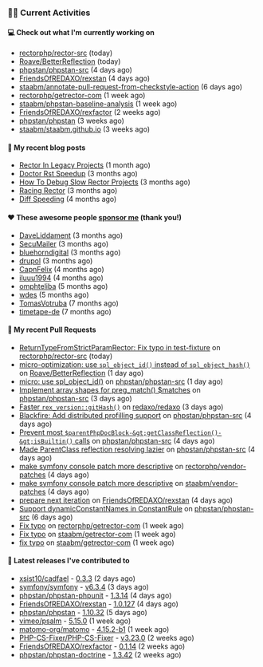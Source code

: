 ### 👨‍💻 Current Activities


#### 💻 Check out what I'm currently working on

- [rectorphp/rector-src](https://github.com/rectorphp/rector-src) (today)
- [Roave/BetterReflection](https://github.com/Roave/BetterReflection) (today)
- [phpstan/phpstan-src](https://github.com/phpstan/phpstan-src) (4 days ago)
- [FriendsOfREDAXO/rexstan](https://github.com/FriendsOfREDAXO/rexstan) (4 days ago)
- [staabm/annotate-pull-request-from-checkstyle-action](https://github.com/staabm/annotate-pull-request-from-checkstyle-action) (6 days ago)
- [rectorphp/getrector-com](https://github.com/rectorphp/getrector-com) (1 week ago)
- [staabm/phpstan-baseline-analysis](https://github.com/staabm/phpstan-baseline-analysis) (1 week ago)
- [FriendsOfREDAXO/rexfactor](https://github.com/FriendsOfREDAXO/rexfactor) (2 weeks ago)
- [phpstan/phpstan](https://github.com/phpstan/phpstan) (3 weeks ago)
- [staabm/staabm.github.io](https://github.com/staabm/staabm.github.io) (3 weeks ago)


#### 📜 My recent blog posts

- [Rector In Legacy Projects](https://staabm.github.io/2023/07/23/rector-in-legacy-projects.html) (1 month ago)
- [Doctor Rst Speedup](https://staabm.github.io/2023/05/18/doctor-rst-speedup.html) (3 months ago)
- [How To Debug Slow Rector Projects](https://staabm.github.io/2023/05/10/how-to-debug-slow-rector-projects.html) (3 months ago)
- [Racing Rector](https://staabm.github.io/2023/05/06/racing-rector.html) (3 months ago)
- [Diff Speeding](https://staabm.github.io/2023/05/01/diff-speeding.html) (4 months ago)


#### ❤️ These awesome people [sponsor me](https://github.com/sponsors/staabm) (thank you!)

- [DaveLiddament](https://github.com/DaveLiddament) (3 months ago)
- [SecuMailer](https://github.com/SecuMailer) (3 months ago)
- [bluehorndigital](https://github.com/bluehorndigital) (3 months ago)
- [drupol](https://github.com/drupol) (3 months ago)
- [CapnFelix](https://github.com/CapnFelix) (4 months ago)
- [iluuu1994](https://github.com/iluuu1994) (4 months ago)
- [omphteliba](https://github.com/omphteliba) (5 months ago)
- [wdes](https://github.com/wdes) (5 months ago)
- [TomasVotruba](https://github.com/TomasVotruba) (7 months ago)
- [timetape-de](https://github.com/timetape-de) (7 months ago)


#### 🔨 My recent Pull Requests

- [ReturnTypeFromStrictParamRector: Fix typo in test-fixture](https://github.com/rectorphp/rector-src/pull/4879) on [rectorphp/rector-src](https://github.com/rectorphp/rector-src) (today)
- [micro-optimization: use `spl_object_id()` instead of `spl_object_hash()`](https://github.com/Roave/BetterReflection/pull/1364) on [Roave/BetterReflection](https://github.com/Roave/BetterReflection) (1 day ago)
- [micro: use spl_object_id()](https://github.com/phpstan/phpstan-src/pull/2592) on [phpstan/phpstan-src](https://github.com/phpstan/phpstan-src) (1 day ago)
- [Implement array shapes for preg_match() $matches](https://github.com/phpstan/phpstan-src/pull/2589) on [phpstan/phpstan-src](https://github.com/phpstan/phpstan-src) (3 days ago)
- [Faster `rex_version::gitHash()`](https://github.com/redaxo/redaxo/pull/5778) on [redaxo/redaxo](https://github.com/redaxo/redaxo) (3 days ago)
- [Blackfire: Add distributed profilling support](https://github.com/phpstan/phpstan-src/pull/2586) on [phpstan/phpstan-src](https://github.com/phpstan/phpstan-src) (4 days ago)
- [Prevent most `$parentPhpDocBlock-&gt;getClassReflection()-&gt;isBuiltin()` calls](https://github.com/phpstan/phpstan-src/pull/2585) on [phpstan/phpstan-src](https://github.com/phpstan/phpstan-src) (4 days ago)
- [Made ParentClass reflection resolving lazier](https://github.com/phpstan/phpstan-src/pull/2584) on [phpstan/phpstan-src](https://github.com/phpstan/phpstan-src) (4 days ago)
- [make symfony console patch more descriptive](https://github.com/rectorphp/vendor-patches/pull/3) on [rectorphp/vendor-patches](https://github.com/rectorphp/vendor-patches) (4 days ago)
- [make symfony console patch more descriptive](https://github.com/staabm/vendor-patches/pull/1) on [staabm/vendor-patches](https://github.com/staabm/vendor-patches) (4 days ago)
- [prepare next iteration](https://github.com/FriendsOfREDAXO/rexstan/pull/566) on [FriendsOfREDAXO/rexstan](https://github.com/FriendsOfREDAXO/rexstan) (4 days ago)
- [Support dynamicConstantNames in ConstantRule](https://github.com/phpstan/phpstan-src/pull/2581) on [phpstan/phpstan-src](https://github.com/phpstan/phpstan-src) (6 days ago)
- [Fix typo](https://github.com/rectorphp/getrector-com/pull/1590) on [rectorphp/getrector-com](https://github.com/rectorphp/getrector-com) (1 week ago)
- [Fix typo](https://github.com/staabm/getrector-com/pull/2) on [staabm/getrector-com](https://github.com/staabm/getrector-com) (1 week ago)
- [fix typo](https://github.com/staabm/getrector-com/pull/1) on [staabm/getrector-com](https://github.com/staabm/getrector-com) (1 week ago)


#### 🔭 Latest releases I've contributed to

- [xsist10/cadfael](https://github.com/xsist10/cadfael) - [0.3.3](https://github.com/xsist10/cadfael/releases/tag/0.3.3) (2 days ago)
- [symfony/symfony](https://github.com/symfony/symfony) - [v6.3.4](https://github.com/symfony/symfony/releases/tag/v6.3.4) (3 days ago)
- [phpstan/phpstan-phpunit](https://github.com/phpstan/phpstan-phpunit) - [1.3.14](https://github.com/phpstan/phpstan-phpunit/releases/tag/1.3.14) (4 days ago)
- [FriendsOfREDAXO/rexstan](https://github.com/FriendsOfREDAXO/rexstan) - [1.0.127](https://github.com/FriendsOfREDAXO/rexstan/releases/tag/1.0.127) (4 days ago)
- [phpstan/phpstan](https://github.com/phpstan/phpstan) - [1.10.32](https://github.com/phpstan/phpstan/releases/tag/1.10.32) (5 days ago)
- [vimeo/psalm](https://github.com/vimeo/psalm) - [5.15.0](https://github.com/vimeo/psalm/releases/tag/5.15.0) (1 week ago)
- [matomo-org/matomo](https://github.com/matomo-org/matomo) - [4.15.2-b1](https://github.com/matomo-org/matomo/releases/tag/4.15.2-b1) (1 week ago)
- [PHP-CS-Fixer/PHP-CS-Fixer](https://github.com/PHP-CS-Fixer/PHP-CS-Fixer) - [v3.23.0](https://github.com/PHP-CS-Fixer/PHP-CS-Fixer/releases/tag/v3.23.0) (2 weeks ago)
- [FriendsOfREDAXO/rexfactor](https://github.com/FriendsOfREDAXO/rexfactor) - [0.1.14](https://github.com/FriendsOfREDAXO/rexfactor/releases/tag/0.1.14) (2 weeks ago)
- [phpstan/phpstan-doctrine](https://github.com/phpstan/phpstan-doctrine) - [1.3.42](https://github.com/phpstan/phpstan-doctrine/releases/tag/1.3.42) (2 weeks ago)
